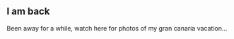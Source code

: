 <article><h2>I am back</h2>Been away for a while, watch here for photos of my gran canaria vacation...</article>